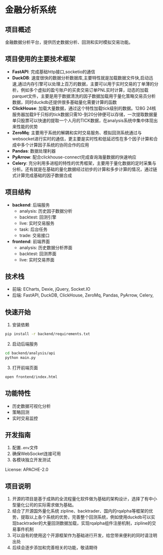 # 金融分析系统

## 项目概述
金融数据分析平台，提供历史数据分析、回测和实时模拟交易功能。
## 项目使用的主要技术框架
- **FastAPI**: 完成基础http接口,socketio的通信
- **DuckDB**: 速度很快的数据分析数据库,主要特性就是加载数据文件快,启动迅速,通过内存引擎可以处理上百万的数据，主要可以用于实时交易的丁单薄的分析，例如多个虚拟的盈亏账户的买卖交易订单PNL实时计算，动态的加载parquet文件，主要是用于数据清洗的因子数据加载用于量化策略交易员分析数据，同时duckdb还提供很多基础量化需要计算的函数
- **ClickHouse**: 加载大量数据，通过这个特性加载tick级别的数据。128G 24核服务器加载9千只标的tick数据只需10-到20分钟便可以存储，一次提取数据量单只股票可以快速的提取一个人月的TICK数据，在analysis系统中集中体现出来性能的优势
- **ZeroMq**: 主要用于系统的解耦和实时交易服务、模拟回测系统通过与websocket进行实时的通信，更主要是实时性和低延迟性在多个因子计算和合成中多个计算因子系统的协同合作的应用
- **Pandas**: 数据处理利器
- **PyArrow**: 配合clickhouse-connect完成查询海量数据的快速响应
- **Celery**: 充分利用多进程的特性的优秀框架，主要用于量化数据的定时采集与分析。还有就是在基础的量化数据经过初步的计算和多步计算的情况，通过链式计算完成基础的因子数据合成
## 项目结构
- **backend**: 后端服务
  - analysis: 历史因子数据分析
  - backtest: 回测引擎
  - live: 实时交易服务
  - task: 后台任务
  - trade: 交易接口
- **frontend**: 前端界面
  - analysis: 历史数据分析界面
  - backtest: 回测界面
  - live: 实时交易界面

## 技术栈
- 前端: ECharts, Dexie, jQuery, Socket.IO
- 后端: FastAPI, DuckDB, ClickHouse, ZeroMq, Pandas, PyArrow, Celery, 
## 快速开始
1. 安装依赖
```bash
pip install -r backend/requirements.txt
```
2. 启动后端服务
```bash
cd backend/analysis/api
python main.py
```
3. 打开前端页面
```bash
open frontend/index.html
```

## 功能特性
- 历史数据可视化分析
- 策略回测
- 实时交易监控

## 开发指南
1. 配置`.env`文件
2. 确保WebSocket连接可用
3. 各模块独立开发测试

License: APACHE-2.0

## 项目说明
1. 开源的项目是基于成熟的全流程量化软件做为基础的架构设计，选择了有中小型量化公司的实际需求做为基础。
2. 结合了开源国外量化系统 zipline、backtrader、国内的rqalpha等框架的优势，提取以上各个系统的优势，完善整个回测系统，例如使用duckdb可以实现backtrader的大量回测数据加载，实现rqalpha组件注册机制，zipline的交易事件机制
3. 可以自有的使用这个开源框架作为基础进行开发，给您带来便利的同时请注明出处
4. 后续会逐步添加和完善相关的功能，敬请期待
